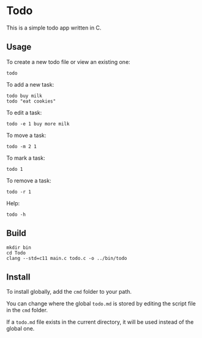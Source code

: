 Todo
====

This is a simple todo app written in C.

Usage
-----

To create a new todo file or view an existing one:

    todo

To add a new task:

    todo buy milk
    todo "eat cookies"

To edit a task:

    todo -e 1 buy more milk

To move a task:

    todo -m 2 1

To mark a task:

    todo 1

To remove a task:

    todo -r 1

Help:

    todo -h

Build
-----

    mkdir bin
    cd Todo
    clang --std=c11 main.c todo.c -o ../bin/todo

Install
-------

To install globally, add the `cmd` folder to your path.

You can change where the global `todo.md` is stored by editing the script file
in the `cmd` folder.

If a `todo.md` file exists in the current directory, it will be used instead of
the global one.
